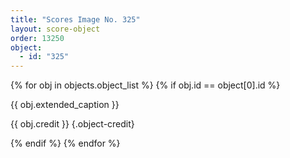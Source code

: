 ```yaml
---
title: "Scores Image No. 325"
layout: score-object
order: 13250
object:
  - id: "325"
---
```


{% for obj in objects.object_list %}
{% if obj.id == object[0].id %}

{{ obj.extended_caption }}

{{ obj.credit }} {.object-credit}

{% endif %}
{% endfor %}
